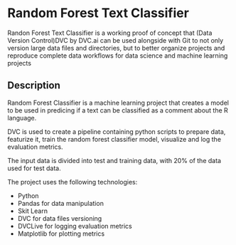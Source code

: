 # Random Forest Text Classifier

Randon Forest Text Classifier is a working proof of concept that (Data Version Control)DVC by DVC.ai can be used alongside with Git to not only version large data files and directories, but to better organize projects and reproduce complete data workflows for data science and machine learning projects

## Description

Random Forest Classifier is a machine learning project that creates a model to be used in predicing if a text can be classified as a comment about the R language.

DVC is used to create a pipeline containing python scripts to prepare data, featurize it, train the random forest classifier model, visualize and log the evaluation metrics.

The input data is divided into test and training data, with 20% of the data used for test data.

The project uses the following technologies:

- Python
- Pandas for data manipulation
- Skit Learn
- DVC for data files versioning
- DVCLive for logging evaluation metrics
- Matplotlib for plotting metrics
